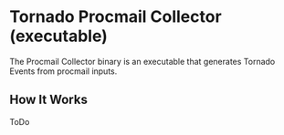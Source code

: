 # Tornado Procmail Collector (executable)

The Procmail Collector binary is an executable that generates Tornado Events from
procmail inputs.



## How It Works

ToDo